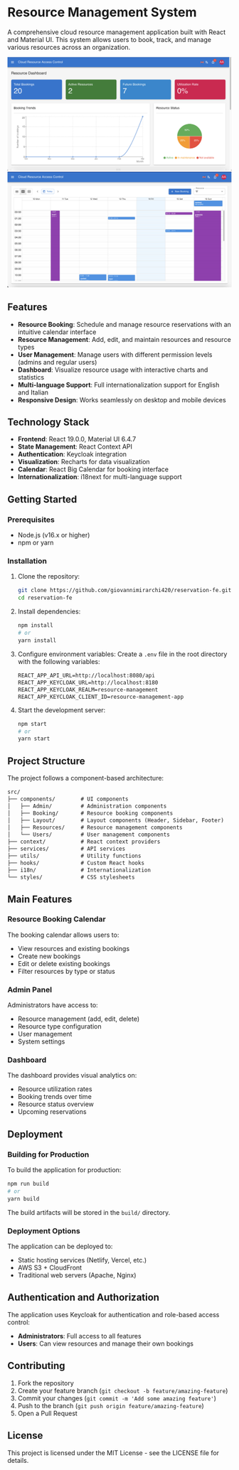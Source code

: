 # Resource Management System

A comprehensive cloud resource management application built with React and Material UI. This system allows users to book, track, and manage various resources across an organization.

![Dashboard Preview](./img/dashboard.png)
![Calendar Preview](./img/calendar.png)

## Features

- **Resource Booking**: Schedule and manage resource reservations with an intuitive calendar interface
- **Resource Management**: Add, edit, and maintain resources and resource types
- **User Management**: Manage users with different permission levels (admins and regular users)
- **Dashboard**: Visualize resource usage with interactive charts and statistics
- **Multi-language Support**: Full internationalization support for English and Italian
- **Responsive Design**: Works seamlessly on desktop and mobile devices

## Technology Stack

- **Frontend**: React 19.0.0, Material UI 6.4.7
- **State Management**: React Context API
- **Authentication**: Keycloak integration
- **Visualization**: Recharts for data visualization
- **Calendar**: React Big Calendar for booking interface
- **Internationalization**: i18next for multi-language support

## Getting Started

### Prerequisites

- Node.js (v16.x or higher)
- npm or yarn

### Installation

1. Clone the repository:
   ```bash
   git clone https://github.com/giovannimirarchi420/reservation-fe.git
   cd reservation-fe
   ```

2. Install dependencies:
   ```bash
   npm install
   # or
   yarn install
   ```

3. Configure environment variables:
   Create a `.env` file in the root directory with the following variables:
   ```
   REACT_APP_API_URL=http://localhost:8080/api
   REACT_APP_KEYCLOAK_URL=http://localhost:8180
   REACT_APP_KEYCLOAK_REALM=resource-management
   REACT_APP_KEYCLOAK_CLIENT_ID=resource-management-app
   ```

4. Start the development server:
   ```bash
   npm start
   # or
   yarn start
   ```

## Project Structure

The project follows a component-based architecture:

```
src/
├── components/        # UI components
│   ├── Admin/         # Administration components
│   ├── Booking/       # Resource booking components
│   ├── Layout/        # Layout components (Header, Sidebar, Footer)
│   ├── Resources/     # Resource management components
│   └── Users/         # User management components
├── context/           # React context providers
├── services/          # API services
├── utils/             # Utility functions
├── hooks/             # Custom React hooks
├── i18n/              # Internationalization
└── styles/            # CSS stylesheets
```

## Main Features

### Resource Booking Calendar

The booking calendar allows users to:
- View resources and existing bookings
- Create new bookings
- Edit or delete existing bookings
- Filter resources by type or status

### Admin Panel

Administrators have access to:
- Resource management (add, edit, delete)
- Resource type configuration
- User management
- System settings

### Dashboard

The dashboard provides visual analytics on:
- Resource utilization rates
- Booking trends over time
- Resource status overview
- Upcoming reservations

## Deployment

### Building for Production

To build the application for production:

```bash
npm run build
# or
yarn build
```

The build artifacts will be stored in the `build/` directory.

### Deployment Options

The application can be deployed to:
- Static hosting services (Netlify, Vercel, etc.)
- AWS S3 + CloudFront
- Traditional web servers (Apache, Nginx)

## Authentication and Authorization

The application uses Keycloak for authentication and role-based access control:
- **Administrators**: Full access to all features
- **Users**: Can view resources and manage their own bookings

## Contributing

1. Fork the repository
2. Create your feature branch (`git checkout -b feature/amazing-feature`)
3. Commit your changes (`git commit -m 'Add some amazing feature'`)
4. Push to the branch (`git push origin feature/amazing-feature`)
5. Open a Pull Request

## License

This project is licensed under the MIT License - see the LICENSE file for details.